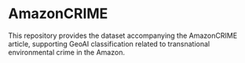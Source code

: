 # AmazonCRIME
This repository provides the dataset accompanying the AmazonCRIME article, supporting GeoAI classification related to transnational environmental crime in the Amazon.
